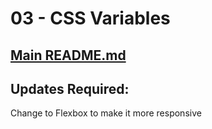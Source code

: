 # 03 - CSS Variables

## <a href='../../README.md'>Main README.md</a>

## Updates Required:

Change to Flexbox to make it more responsive
